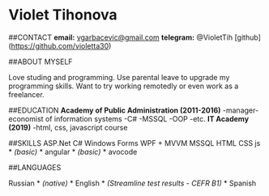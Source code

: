 # Violet Tihonova
##CONTACT
**email:** vgarbacevic@gmail.com
**telegram:** @VioletTih
[github] (https://github.com/violetta30)

##ABOUT MYSELF

Love studing and programming. Use parental leave to upgrade my programming skills. Want to try working remotedly or even work as a freelancer.

##EDUCATION
**Academy of Public Administration (2011-2016)** 
-manager-economist of information systems
 -C#
 -MSSQL
 -OOP
 -etc.
**IT Academy (2019)** 
-html, css, javascript course

##SKILLS
ASP.Net 
C#
Windows Forms
WPF + MVVM
MSSQL
HTML 
CSS
js * *(basic)* *
angular * *(basic)* *
avocode

##LANGUAGES

Russian * *(native)* *
English * *(Streamline test results - CEFR B1)* *
Spanish
